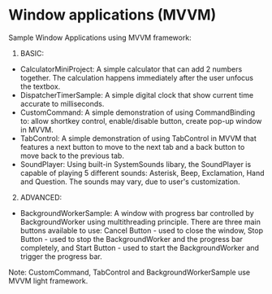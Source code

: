 # Window applications (MVVM)
Sample Window Applications using MVVM framework:
1) BASIC:
- CalculatorMiniProject: A simple calculator that can add 2 numbers together. The calculation happens immediately after the user unfocus the textbox.
- DispatcherTimerSample: A simple digital clock that show current time accurate to milliseconds.
- CustomCommand: A simple demonstration of using CommandBinding to: allow shortkey control, enable/disable button, create pop-up window in MVVM.
- TabControl: A simple demonstration of using TabControl in MVVM that features a next button to move to the next tab and a back button to move back to the previous tab. 
- SoundPlayer: Using built-in SystemSounds libary, the SoundPlayer is capable of playing 5 different sounds: Asterisk, Beep, Exclamation, Hand and Question. The sounds may vary, due to user's customization.
2) ADVANCED:
- BackgroundWorkerSample: A window with progress bar controlled by BackgroundWorker using multithreading principle. There are three main buttons available to use: Cancel Button - used to close the window, Stop Button - used to stop the BackgroundWorker and the progress bar completely, and Start Button - used to start the BackgroundWorker and trigger the progress bar.

Note: CustomCommand, TabControl and BackgroundWorkerSample use MVVM light framework.
